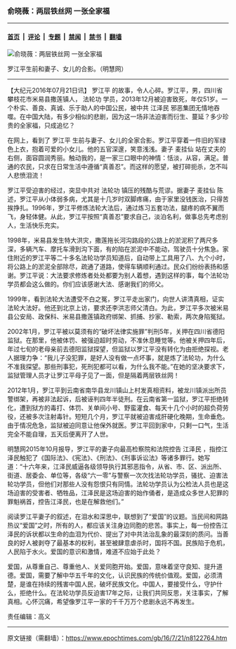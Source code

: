 ### 俞晓薇：两层铁丝网 一张全家福

---

#### [首页](../../../..?n8122764) &nbsp;|&nbsp; [评论](../../../../../epoch-comment?n8122764) &nbsp;|&nbsp; [专题](../../../../../epoch-special?n8122764) &nbsp;|&nbsp; [禁闻](../../../../../epoch-news?n8122764) &nbsp;|&nbsp; [禁书](../../../../../books?n8122764) &nbsp;|&nbsp; [翻墙](https://github.com/gfw-breaker/nogfw/blob/master/README.md?n8122764)


<div><img alt="俞晓薇：两层铁丝网 一张全家福" class="attachment-djy_600_400 size-djy_600_400 wp-post-image" src="https://i.epochtimes.com/assets/uploads/2016/07/1-113-600x400.jpg"/>
<div class="caption">
 <p>
  罗江平生前和妻子、女儿的合影。（明慧网）
 </p>
</div></div><hr/><div class="post_content" id="artbody" itemprop="articleBody">
 <!-- article content begin -->
 <p>
  【大纪元2016年07月21日讯】
  <ok href="https://www.epochtimes.com/gb/tag/%E7%BD%97%E6%B1%9F%E5%B9%B3.html">
   罗江平
  </ok>
  的故事，令人心碎。罗江平，男，四川省攀枝花市米易县撒莲镇人，
  <ok href="https://www.epochtimes.com/gb/tag/%E6%B3%95%E8%BD%AE%E5%8A%9F.html">
   法轮功
  </ok>
  学员，2013年12月被迫害致死，年仅51岁。一个朴实、善良、真诚、乐于助人的中国公民，被中共
  <ok href="https://www.epochtimes.com/gb/tag/%E6%B1%9F%E6%B3%BD%E6%B0%91.html">
   江泽民
  </ok>
  邪恶集团无情地吞噬。在中国大陆，有多少相似的悲剧，因为这一场非法迫害而衍生、蔓延？多少珍贵的全家福，只成追忆？
 </p>
 <p>
  在网上，看到了
  <ok href="https://www.epochtimes.com/gb/tag/%E7%BD%97%E6%B1%9F%E5%B9%B3.html">
   罗江平
  </ok>
  生前与妻子、女儿的全家合影。罗江平穿着一件旧的军绿色上衣，抱着可爱的小女儿。他的五官深邃，笑意浅浅。妻子
  <ok href="https://www.epochtimes.com/gb/tag/%E9%BA%A6%E6%8C%82%E4%BB%99.html">
   麦挂仙
  </ok>
  站在丈夫的右侧，面容圆润秀丽。触动我的，是一家三口眼中的神情：恬淡，从容，满足。普通的农民，只求在日常生活中遵循“真善忍”。而这样的愿望，被打碎扼杀，怎不叫人悲愤泪流！
 </p>
 <p>
  罗江平受迫害的经过，突显中共对
  <ok href="https://www.epochtimes.com/gb/tag/%E6%B3%95%E8%BD%AE%E5%8A%9F.html">
   法轮功
  </ok>
  镇压的残酷与荒谬。据妻子
  <ok href="https://www.epochtimes.com/gb/tag/%E9%BA%A6%E6%8C%82%E4%BB%99.html">
   麦挂仙
  </ok>
  陈述，罗江平从小体弱多病，尤其是十几岁时双脚疼痛，由于家里没钱医治，只得苦挨挣扎。1996年，罗江平修炼法轮大法后，通过炼习五套功法，腿疼的病不翼而飞，身轻体健。从此，罗江平按照“真善忍”要求自己，淡泊名利，做事总先考虑别人，生活快乐充实。
 </p>
 <p>
  1998年，米易县发生特大洪灾，撒莲拖长河沟路段的公路上的淤泥积了两尺多深，多辆汽车、摩托车滑到沟下面，有的陷在淤泥中不能动，驾驶员十分焦急。家住附近的罗江平等二十多名法轮功学员知道后，自动带上工具用了八、九个小时，将公路上的淤泥全部除尽，疏通了道路，使得车辆顺利通过。民众们纷纷表扬和感谢。罗江平说：大法要求修炼者处处都要为别人着想，遇到这样的事，每个法轮功学员都会这么做的。你们应该感谢大法、感谢我们的师父。
 </p>
 <p>
  1999年，看到法轮大法遭受不白之冤，罗江平走出家门，向世人讲清真相，证实法轮大法好。他还到北京上访，要求还李洪志师父清白。为此，罗江平多次被米易县公安局、政保科、米易县撒莲镇政府绑架、抓捕、抄家、勒索，两次身陷冤狱。
 </p>
 <p>
  2002年1月，罗江平被以莫须有的“破坏法律实施罪”判刑5年，关押在四川省德阳监狱。在那里，他被体罚、被强迫超时劳动，不准休息睡觉等。他被关押四年后，年过七旬的老母亲前去德阳监狱探望，但监狱以罗江平没有转化为由拒绝探视。老人据理力争：“我儿子没犯罪，是好人没有做一点坏事，就是炼了法轮功，为什么不准我探望。那些刑事犯，死刑犯都可以看，为什么我不能。”在她的坚决要求下，监狱管理人员才让罗江平母子见了一面，但是隔着两层铁丝网！
 </p>
 <p>
  2012年1月，罗江平到云南省南华县龙川镇山上村发真相资料，被龙川镇派出所员警绑架，再被非法起诉，后被诬判四年半徒刑。在云南省第一监狱，罗江平拒绝转化，遭到狱方的毒打、体罚、关单间小号、野蛮灌食、每天十几个小时的超负荷劳役，还被多次注射毒针。短短几个月，罗江平就被迫害成肝硬化晚期，生命垂危。由于情况危急，监狱被迫同意让他保外就医。罗江平回到家中，只剩一口气，生活完全不能自理，五天后便离开了人世。
 </p>
 <p>
  明慧网2015年10月报导，罗江平的妻子向最高检察院和法院控告
  <ok href="https://www.epochtimes.com/gb/tag/%E6%B1%9F%E6%B3%BD%E6%B0%91.html">
   江泽民
  </ok>
  ，指控江泽民触犯了《国际法》、《宪法》、《刑法》、《刑事诉讼法》等诸多罪行。她写道：“十六年来，江泽民威逼各级领导执行其邪恶指令，从省、市、区、派出所、街道、居委会、单位等，各级“六一零”与警察一次次找法轮功学员，骚扰、迫害法轮功学员，但他们对那些人没有怨恨只有同情。法轮功学员认为公检法人员也是这场迫害的受害者、牺牲品，江泽民是这场迫害的始作俑者，是造成众多世人犯罪的罪魁祸首，控告江泽民，也是在解救他们。”
 </p>
 <p>
  阅读罗江平妻子的叙述，在泪水和深思中，联想到了“爱国”的议题。当民间和网路热议“爱国”之时，所有的人，都应该关注身边同胞的悲苦。事实上，每一份控告江泽民的诉状都以生命的血泪为代价、提出了对中共法治乱象的最深刻的质问。当善良的好人被剥夺了最基本的权利，甚至被肆意虐杀时，国将不国。民族陷于危机，人民陷于水火。爱国的意识和激情，难道不应始于此处？
 </p>
 <p>
  爱国，从尊重自己、尊重他人、关爱同胞开始。爱国，意味着坚守良知、提升道德。爱国，需要了解中华五千年的文化，认识民族的传统价值观。爱国，必须清楚，是谁在持续的残害中国人民，破坏民族文化。中国人，要接受什么，守护什么，拒绝什么。在法轮功学员反迫害17年之际，让我们共同反思，关注事实，了解真相。心怀沉痛，希望像罗江平一家的千千万万个悲剧永远不再发生。
 </p>
 <p>
  责任编辑：高义
 </p>
 <!-- article content end -->
 <div id="below_article_ad">
 </div>
</div>


---

原文链接（需翻墙）：https://www.epochtimes.com/gb/16/7/21/n8122764.htm